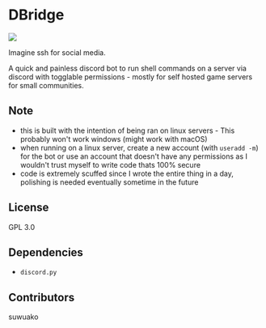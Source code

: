 # DBridge
<img src="https://cdn.discordapp.com/attachments/758159167394676736/948640825972252732/unknown.png">

Imagine ssh for social media.

A quick and painless discord bot to run shell commands on a server via discord with togglable permissions - mostly for self hosted game servers for small communities.

## Note
- this is built with the intention of being ran on linux servers - This probably won't work windows (might work with macOS)
- when running on a linux server, create a new account (with `useradd -m`) for the bot or use an account that doesn't have any permissions as I wouldn't trust myself to write code thats 100% secure
- code is extremely scuffed since I wrote the entire thing in a day, polishing is needed eventually sometime in the future

## License

GPL 3.0

## Dependencies

- `discord.py`

## Contributors

suwuako
